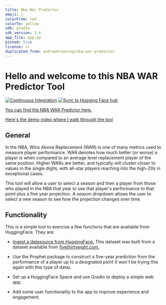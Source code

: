 ```yaml
---
title: Nba War Predictor
emoji: 🏀
colorFrom: red
colorTo: yellow
sdk: gradio
sdk_version: 3.6
app_file: app.py
pinned: true
license: cc
duplicated_from: andrewkroening/nba-war-predictor
---
```


# Hello and welcome to this NBA WAR Predictor Tool

[![Continuous Integration](https://github.com/andrewkroening/nba-war-predictor-tool/actions/workflows/main.yml/badge.svg)](https://github.com/andrewkroening/nba-war-predictor-tool/actions/workflows/main.yml)    [![Sync to Hugging Face hub](https://github.com/andrewkroening/nba-war-predictor-tool/actions/workflows/hugging_face_cicd.yml/badge.svg)](https://github.com/andrewkroening/nba-war-predictor-tool/actions/workflows/hugging_face_cicd.yml)

[You can find the NBA WAR Predictor here.](https://huggingface.co/spaces/andrewkroening/nba-war-predictor)

[Here's the demo video where I walk through the tool](https://youtu.be/gKk0_YpTQ90)

## General

In the NBA, Wins Above Replacement (WAR) is one of many metrics used to measure player performance. WAR denotes how much better (or worse) a player is when compared to an average level replacement player of the same position. Higher WARs are better, and typically will cluster closer to values in the single digits, with all-star players reaching into the high-20s in exceptional cases.

This tool will allow a user to select a season and then a player from those who played in the NBA that year to see that player's performance to that point plus a five year projection. A season dropdown allows the user to select a new season to see how the projection changes over time.

## Functionality

This is a simple tool to exercise a few functions that are available from HuggingFace. They are:

* [Ingest a datasource from HuggingFace.](https://huggingface.co/datasets/andrewkroening/538-NBA-Historical-Raptor) This dataset was built from a dataset available from [fivethirtyeight.com.](https://github.com/fivethirtyeight/data/tree/master/nba-raptor)

* Use the Prophet package to construct a five-year prediction from the performance of a player up to a designated point (I won't be trying this again with this type of data).

* Set up a HuggingFace Space and use Gradio to deploy a simple web app.

* Add some user functionality to the app to improve experience and engagement.
